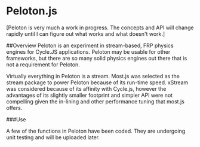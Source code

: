 # Peloton.js

[Peloton is very much a work in progress. The concepts and API will change rapidly until I can figure out what works and what doesn't work.]

##Overview
Peloton is an experiment in stream-based, FRP physics engines for Cycle.JS applications.  Peloton may be usable for other frameworks, but there are so many solid physics engines out there that is not a requirement for Peloton.

Virtually everything in Peloton is a stream.  Most.js was selected as the stream package to power Peloton because of its run-time speed. xStream was considered because of its affinity with Cycle.js, however the advantages of its slightly smaller footprint and simpler API were not compelling given the in-lining and other performance tuning that most.js offers.  

###Use

A few of the functions in Peloton have been coded. They are undergoing unit testing and will be uploaded later. 

